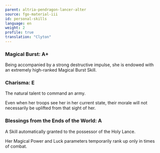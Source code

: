 ```yaml
---
parent: altria-pendragon-lancer-alter
source: fgo-material-iii
id: personal-skills
language: en
weight: 2
profile: true
translation: "Clyton"
---
```


### Magical Burst: A+

Being accompanied by a strong destructive impulse, she is endowed with an extremely high-ranked Magical Burst Skill.

### Charisma: E

The natural talent to command an army.

Even when her troops see her in her current state, their morale will not necessarily be uplifted from that sight of her.

### Blessings from the Ends of the World: A

A Skill automatically granted to the possessor of the Holy Lance.

Her Magical Power and Luck parameters temporarily rank up only in times of combat.
